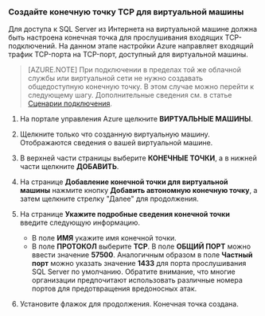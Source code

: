 ### Создайте конечную точку TCP для виртуальной машины

Для доступа к SQL Server из Интернета на виртуальной машине должна быть настроена конечная точка для прослушивания входящих TCP-подключений. На данном этапе настройки Azure направляет входящий трафик TCP-порта на TCP-порт, доступный для виртуальной машины.

>[AZURE.NOTE] При подключении в пределах той же облачной службы или виртуальной сети не нужно создавать общедоступную конечную точку. В этом случае можно перейти к следующему шагу. Дополнительные сведения см. в статье [Сценарии подключения](../articles/virtual-machines/virtual-machines-windows-classic-sql-connect.md#connection-scenarios).

1. На портале управления Azure щелкните **ВИРТУАЛЬНЫЕ МАШИНЫ**.
	
2. Щелкните только что созданную виртуальную машину. Отображаются сведения о вашей виртуальной машине.
	
3. В верхней части страницы выберите **КОНЕЧНЫЕ ТОЧКИ**, а в нижней части щелкните **ДОБАВИТЬ**.
	
4. На странице **Добавление конечной точки для виртуальной машины** нажмите кнопку **Добавить автономную конечную точку**, а затем щелкните стрелку "Далее" для продолжения.
	
5. На странице **Укажите подробные сведения конечной точки** введите следующую информацию.

	- В поле **ИМЯ** укажите имя конечной точки.
	- В поле **ПРОТОКОЛ** выберите **TCP**. В поле **ОБЩИЙ ПОРТ** можно ввести значение **57500**. Аналогичным образом в поле **Частный порт** можно указать значение **1433** для порта прослушивания SQL Server по умолчанию. Обратите внимание, что многие организации предпочитают использовать различные номера портов для предотвращения вредоносных атак. 

6. Установите флажок для продолжения. Конечная точка создана.

<!---HONumber=AcomDC_0323_2016-->